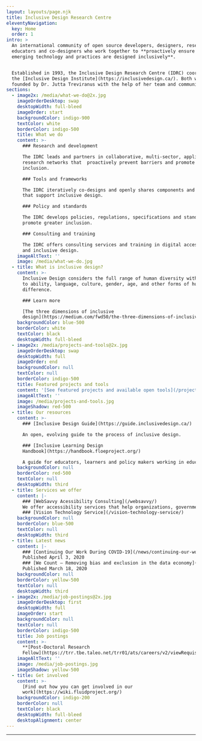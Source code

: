 ```yaml
---
layout: layouts/page.njk
title: Inclusive Design Research Centre
eleventyNavigation:
  key: Home
  order: 1
intro: >
  An international community of open source developers, designers, researchers,
  educators and co-designers who work together to **proactively ensure that
  emerging technology and practices are designed inclusively**. 


  Established in 1993, the Inclusive Design Research Centre (IDRC) coordinates
  the [Inclusive Design Institute](https://inclusivedesign.ca/). Both were
  founded by Dr. Jutta Treviranus with the help of her team and community.
sections:
  - image2x: /media/what-we-do@2x.jpg
    imageOrderDesktop: swap
    desktopWidth: full-bleed
    imageOrder: start
    backgroundColor: indigo-900
    textColor: white
    borderColor: indigo-500
    title: What we do
    content: >-
      ### Research and development

      The IDRC leads and partners in collaborative, multi-sector, applied
      research networks that  proactively prevent barriers and promote greater
      inclusion.

      ### Tools and frameworks

      The IDRC iteratively co-designs and openly shares components and systems
      that support inclusive design.

      ### Policy and standards

      The IDRC develops policies, regulations, specifications and standards to
      promote greater inclusion.

      ### Consulting and training

      The IDRC offers consulting services and training in digital accessibility
      and inclusive design.
    imageAltText: ''
    image: /media/what-we-do.jpg
  - title: What is inclusive design?
    content: >-
      Inclusive Design considers the full range of human diversity with respect
      to ability, language, culture, gender, age, and other forms of human
      difference.

      ### Learn more

      [The three dimensions of inclusive
      design](https://medium.com/fwd50/the-three-dimensions-of-inclusive-design-part-one-103cad1ffdc2)
    backgroundColor: blue-500
    borderColor: white
    textColor: black
    desktopWidth: full-bleed
  - image2x: /media/projects-and-tools@2x.jpg
    imageOrderDesktop: swap
    desktopWidth: full
    imageOrder: end
    backgroundColor: null
    textColor: null
    borderColor: indigo-500
    title: Featured projects and tools
    content: '[See featured projects and available open tools](/projects-and-tools/)'
    imageAltText: ''
    image: /media/projects-and-tools.jpg
    imageShadow: red-500
  - title: Our resources
    content: >-
      ### [Inclusive Design Guide](https://guide.inclusivedesign.ca/)

      An open, evolving guide to the process of inclusive design. 

      ### [Inclusive Learning Design
      Handbook](https://handbook.floeproject.org/)

      A guide for educators, learners and policy makers working in education.
    backgroundColor: null
    borderColor: red-500
    textColor: null
    desktopWidth: third
  - title: Services we offer
    content: |-
      ### [WebSavvy Acessibility Consulting](/websavvy/)
      We offer accessibility services that help organizations, governments, corporations, and non-profits ensure their offerings are inclusive.
      ### [Vision Technology Service](/vision-technology-service/)
    backgroundColor: null
    borderColor: blue-500
    textColor: null
    desktopWidth: third
  - title: Latest news
    content: |-
      ### [Continuing Our Work During COVID-19](/news/continuing-our-work-during-covid-19/)
      Published April 3, 2020
      ### [We Count – Removing bias and exclusion in the data economy](/news/we-count-removing-bias-and-exclusion-in-the-data-economy/)
      Published March 18, 2020
    backgroundColor: null
    borderColor: yellow-500
    textColor: null
    desktopWidth: third
  - image2x: /media/job-postings@2x.jpg
    imageOrderDesktop: first
    desktopWidth: full
    imageOrder: start
    backgroundColor: null
    textColor: null
    borderColor: indigo-500
    title: Job postings
    content: >-
      **[Post-Doctoral Research
      Fellow](https://trr.tbe.taleo.net/trr01/ats/careers/v2/viewRequisition?org=OCADU&cws=37&rid=1811)**
    imageAltText: ''
    image: /media/job-postings.jpg
    imageShadow: yellow-500
  - title: Get involved
    content: >-
      [Find out how you can get involved in our
      work](https://wiki.fluidproject.org/)
    backgroundColor: indigo-200
    borderColor: null
    textColor: black
    desktopWidth: full-bleed
    desktopAlignment: center
---
```

***
